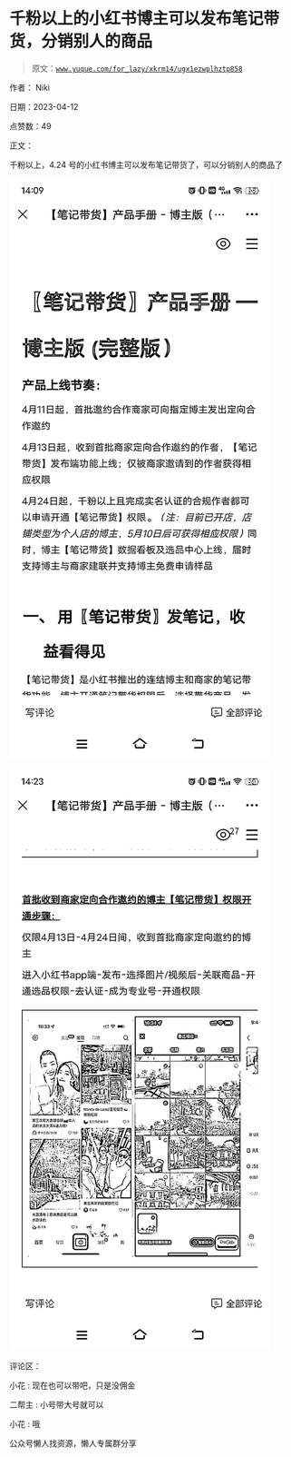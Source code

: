 # 千粉以上的小红书博主可以发布笔记带货，分销别人的商品

> 原文：[`www.yuque.com/for_lazy/xkrm14/ugx1ezwplhztp858`](https://www.yuque.com/for_lazy/xkrm14/ugx1ezwplhztp858)

作者： Niki

日期：2023-04-12

点赞数：49

正文：

千粉以上，4.24 号的小红书博主可以发布笔记带货了，可以分销别人的商品了

![](img/a7fd12772011e394d7230b52bb43a297.png)

![](img/514d260f200670062481b489e5cdf2d6.png)

评论区：

小花 : 现在也可以带吧，只是没佣金

二帮主 : 小号带大号就可以

小花 : 哦

公众号懒人找资源，懒人专属群分享

